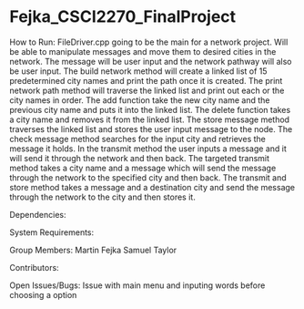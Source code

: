 # Fejka_CSCI2270_FinalProject 
How to Run:
FileDriver.cpp going to be the main for a network project. Will be able to manipulate messages and move them to desired cities in the network. The message will be user input and the network pathway will also be user input. The build network method will create a linked list of 15 predetermined city names and print the path once it is created. The print network path method will traverse the linked list and print out each or the city names in order.  The add function take the new city name and the previous city name and puts it into the linked list. The delete function takes a city name and removes it from the linked list. The store message method traverses the linked list and stores the user input message to the node. The check message method searches for the input city and retrieves the message it holds. In the transmit method the user inputs a message and it will send it through the network and then back. The targeted transmit method takes a city name and a message which will send the message through the network to the specified city and then back. The transmit and store method takes a message and a destination city and send the message through the network to the city and then stores it.

Dependencies:

System Requirements:

Group Members:
Martin Fejka
Samuel Taylor

Contributors:

Open Issues/Bugs:
Issue with main menu and inputing words before choosing a option
